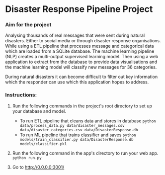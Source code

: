 # Disaster Response Pipeline Project

### Aim for the project
Analysing thousands of real messages that were sent during natural disasters. Either to social media or through disaster
response organisations. While using a ETL pipeline that processes message and categorical data which are loaded from a 
SQLite database. The machine learning pipeline (NLP) creates a multi-output supervised learning model. 
Then using a web application to extract from the database to provide data visualisations and the machine learning model 
will classify new messages for 36 categories.

During natural disasters it can become difficult to filter out key information which the responder can use which this 
application hopes to address.

### Instructions:
1. Run the following commands in the project's root directory to set up your database and model.

    - To run ETL pipeline that cleans data and stores in database
        `python data/process_data.py data/disaster_messages.csv data/disaster_categories.csv data/DisasterResponse.db`
    - To run ML pipeline that trains classifier and saves
        `python models/train_classifier.py data/DisasterResponse.db models/classifier.pkl`

2. Run the following command in the app's directory to run your web app.
    `python run.py`

3. Go to http://0.0.0.0:3001/
